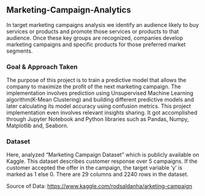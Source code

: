## Marketing-Campaign-Analytics
In target marketing campaigns analysis we identify an audience likely to buy services or products and promote those services or products to that audience. Once these key groups are recognized, companies develop marketing campaigns and specific products for those preferred market segments.

### Goal & Approach Taken
The purpose of this project is to train a predictive model that allows the company to maximize the profit of the next marketing campaign. The implementation involves prediction using Unsupervised Machine Learning algorithm(K-Mean Clustering) and building different predictive models and later calculating its model accuracy using confusion metrics. This project implementation even involves relevant insights sharing. It got accomplished through Jupyter Notebook and Python libraries such as Pandas, Numpy, Matplotlib and, Seaborn.

### Dataset
Here, analyzed “Marketing Campaign Dataset” which is publicly available on Kaggle. This dataset describes customer response over 5 campaigns. If the customer accepted the offer in the campaign, the target variable ‘y’ is marked as 1 else 0. There are 29 columns and 2240 rows in the dataset.

Source of Data: https://www.kaggle.com/rodsaldanha/arketing-campaign



